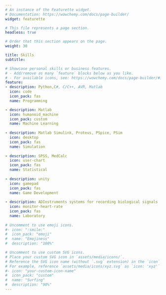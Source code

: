 ```yaml
---
# An instance of the Featurette widget.
# Documentation: https://wowchemy.com/docs/page-builder/
widget: featurette

# This file represents a page section.
headless: true

# Order that this section appears on the page.
weight: 30

title: Skills
subtitle:

# Showcase personal skills or business features.
# - Add/remove as many `feature` blocks below as you like.
# - For available icons, see: https://wowchemy.com/docs/page-builder/#icons
feature:
- description: Python,C#, C/C++, AVR, Matlab
  icon: code
  icon_pack: fas
  name: Programming

- description: Matlab
  icon: humanoid_machine
  icon_pack: custom
  name: Machine Learning
 
- description: Matlab Simulink, Proteus, PSpice, PSim
  icon: desktop
  icon_pack: fas
  name: Simulation
  
- description: SPSS, MedCalc
  icon: user-chart
  icon_pack: fas
  name: Statistical
  
- description: unity
  icon: gamepad
  icon_pack: fas
  name: Game Development
  
- description: ADInstruments systems for recording biological signals
  icon: monitor-heart-rate
  icon_pack: fas
  name: Laboratory
  
# Uncomment to use emoji icons.
#- icon: ":smile:"
#  icon_pack: "emoji"
#  name: "Emojiness"
#  description: "100%"  

# Uncomment to use custom SVG icons.
# Place your custom SVG icon in `assets/media/icons/`.
# Reference the SVG icon name (without `.svg` extension) in the `icon` field.
# For example, reference `assets/media/icons/xyz.svg` as `icon: 'xyz'`
#- icon: "your-custom-icon-name"
#  icon_pack: "custom"
#  name: "Surfing"
#  description: "90%"
---
```

